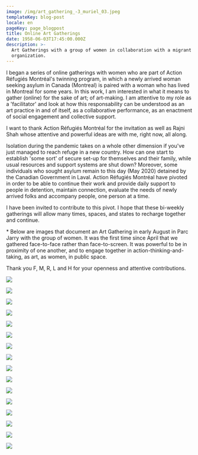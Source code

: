 ```yaml
---
image: /img/art_gathering_-3_muriel_03.jpeg
templateKey: blog-post
locale: en
pageKey: page_blogpost
title: Online Art Gatherings
date: 1958-06-03T17:45:00.000Z
description: >-
  Art Gatherings with a group of women in collaboration with a migrant rights
  organization.
---
```

I began a series of online gatherings with women who are part of Action Réfugiés Montréal's twinning program, in which a newly arrived woman seeking asylum in Canada (Montreal) is paired with a woman who has lived in Montreal for some years. In this work, I am interested in what it means to gather (online) for the sake of art; of art-making. I am attentive to my role as a 'facilitator' and look at how this responsability can be understood as an art practice in and of itself, as a collaborative performance, as an enactment of social engagement and collective support. 

I want to thank Action Réfugiés Montréal for the invitation as well as Rajni Shah whose attentive and powerful ideas are with me, right now, all along. 

Isolation during the pandemic takes on a whole other dimension if you've just managed to reach refuge in a new country. How can one start to establish 'some sort' of secure set-up for themselves and their family, while usual resources and support systems are shut down? Moreover, some individuals who sought asylum remain to this day (May 2020) detained by the Canadian Government in Laval. Action Réfugiés Montréal have pivoted in order to be able to continue their work and provide daily support to people in detention, maintain connection, evaluate the needs of newly arrived folks and accompany people, one person at a time.

I have been invited to contribute to this pivot. I hope that these bi-weekly gatherings will allow many times, spaces, and states to recharge together and continue.

\* Below are images that document an Art Gathering in early August in Parc Jarry with the group of women. It was the first time since April that we gathered face-to-face rather than face-to-screen. It was powerful to be in proximity of one another, and to engage together in action-thinking-and-taking, as art, as women, in public space. 

Thank you F, M, R, L and H for your openness and attentive contributions.

![](/img/art_gathering_01_no_names_b.jpg)

![](/img/art_gathering_-3_hanna_01.jpeg)

![](/img/art_gathering_-3_rose_03.jpeg)

![](/img/art_gathering_-3_laurie_03.jpeg)

![](/img/art_gathering_-3_fedaa_01.jpeg)

![](/img/art_gathering_-3_hanna_02.jpeg)

![](/img/art_gathering_-3_fedaa_03.jpeg)

![](/img/art_gathering_-3_muriel_02.jpeg)

![](/img/art_gathering_-3_rose_01.jpeg)

![](/img/art_gathering_-3_rose_05.jpeg)

![](/img/art_gathering_-3_laurie_01.jpeg)

![](/img/art_gathering_-3_fedaa_04.jpeg)

![](/img/art_gathering_-3_traces_of_gathering_01.jpeg)

![](/img/art_gathering_-3_fedaa_05.jpeg)

![](/img/art_gathering_-3_traces_of_gathering_06.jpeg)

![](/img/image4-copy.jpeg)

